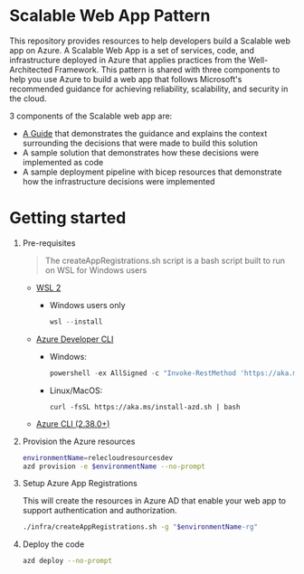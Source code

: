 # Scalable Web App Pattern

This repository provides resources to help developers build a Scalable web app on Azure. A Scalable Web App is a set of services, code, and infrastructure deployed in Azure that applies practices from the Well-Architected Framework. This pattern is shared with three components to help you use Azure to build a web app that follows Microsoft's recommended guidance for achieving reliability, scalability, and security in the cloud.

3 components of the Scalable web app are:
* [A Guide](https://docs.microsoft.com/en-us/dotnet/api/system.notimplementedexception) that demonstrates the guidance and explains the context surrounding the decisions that were made to build this solution
* A sample solution that demonstrates how these decisions were implemented as code
* A sample deployment pipeline with bicep resources that demonstrate how the infrastructure decisions were implemented

# Getting started

1. Pre-requisites

    > The createAppRegistrations.sh script is a bash script built to run on WSL for Windows users


    - [WSL 2](https://docs.microsoft.com/en-us/windows/wsl/install)
        - Windows users only
            ```powershell
            wsl --install
            ```

    - [Azure Developer CLI](https://aka.ms/azure-dev/install)
        - Windows:
            ```powershell
            powershell -ex AllSigned -c "Invoke-RestMethod 'https://aka.ms/install-azd.ps1' | Invoke-Expression"
            ```
        - Linux/MacOS:
            ```
            curl -fsSL https://aka.ms/install-azd.sh | bash
            ```
    - [Azure CLI (2.38.0+)](https://docs.microsoft.com/cli/azure/install-azure-cli)
    

2. Provision the Azure resources
    ```sh
    environmentName=relecloudresourcesdev
    azd provision -e $environmentName --no-prompt
    ```

3. Setup Azure App Registrations

    This will create the resources in Azure AD that enable your web app to support authentication and authorization.

    ```sh
    ./infra/createAppRegistrations.sh -g "$environmentName-rg"
    ```

4. Deploy the code
    
    ```sh
    azd deploy --no-prompt
    ```

